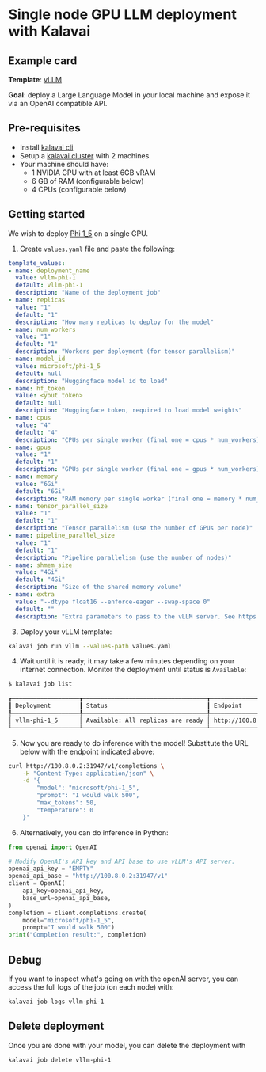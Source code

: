 # Single node GPU LLM deployment with Kalavai

## Example card

**Template**: [vLLM](../templates/vllm/README.md)

**Goal**: deploy a Large Language Model in your local machine and expose it via an OpenAI compatible API.


## Pre-requisites

- Install [kalavai cli](../README.md#install)
- Setup a [kalavai cluster](../README.md#cluster-quick-start) with 2 machines.
- Your machine should have:
    * 1 NVIDIA GPU with at least 6GB vRAM
    * 6 GB of RAM (configurable below)
    * 4 CPUs (configurable below)

## Getting started

We wish to deploy [Phi 1_5](https://huggingface.co/microsoft/phi-1_5) on a single GPU.


1. Create `values.yaml` file and paste the following:
```yaml
template_values:
- name: deployment_name
  value: vllm-phi-1
  default: vllm-phi-1
  description: "Name of the deployment job"
- name: replicas
  value: "1"
  default: "1"
  description: "How many replicas to deploy for the model"
- name: num_workers
  value: "1"
  default: "1"
  description: "Workers per deployment (for tensor parallelism)"
- name: model_id
  value: microsoft/phi-1_5
  default: null
  description: "Huggingface model id to load"
- name: hf_token
  value: <yout token>
  default: null
  description: "Huggingface token, required to load model weights"
- name: cpus
  value: "4"
  default: "4"
  description: "CPUs per single worker (final one = cpus * num_workers)"
- name: gpus
  value: "1"
  default: "1"
  description: "GPUs per single worker (final one = gpus * num_workers)"
- name: memory
  value: "6Gi"
  default: "6Gi"
  description: "RAM memory per single worker (final one = memory * num_workers)"
- name: tensor_parallel_size
  value: "1"
  default: "1"
  description: "Tensor parallelism (use the number of GPUs per node)"
- name: pipeline_parallel_size
  value: "1"
  default: "1"
  description: "Pipeline parallelism (use the number of nodes)"
- name: shmem_size
  value: "4Gi"
  default: "4Gi"
  description: "Size of the shared memory volume"
- name: extra
  value: "--dtype float16 --enforce-eager --swap-space 0"
  default: ""
  description: "Extra parameters to pass to the vLLM server. See https://docs.vllm.ai/en/latest/serving/openai_compatible_server.html#command-line-arguments-for-the-server"
```

3. Deploy your vLLM template:
```bash
kalavai job run vllm --values-path values.yaml
```

4. Wait until it is ready; it may take a few minutes depending on your internet connection. Monitor the deployment until status is `Available`:
```bash
$ kalavai job list

┏━━━━━━━━━━━━━━━━━━━┳━━━━━━━━━━━━━━━━━━━━━━━━━━━━━━━━━━━┳━━━━━━━━━━━━━━━━━━━━━━━━┓
┃ Deployment        ┃ Status                            ┃ Endpoint               ┃
┡━━━━━━━━━━━━━━━━━━━╇━━━━━━━━━━━━━━━━━━━━━━━━━━━━━━━━━━━╇━━━━━━━━━━━━━━━━━━━━━━━━┩
│ vllm-phi-1_5      │ Available: All replicas are ready │ http://100.8.0.2:31947 │
└───────────────────┴───────────────────────────────────┴────────────────────────┘
```

5. Now you are ready to do inference with the model! Substitute the URL below with the endpoint indicated above:

```bash
curl http://100.8.0.2:31947/v1/completions \
    -H "Content-Type: application/json" \
    -d '{
        "model": "microsoft/phi-1_5",
        "prompt": "I would walk 500",
        "max_tokens": 50,
        "temperature": 0
    }'
```

6. Alternatively, you can do inference in Python:

```python
from openai import OpenAI

# Modify OpenAI's API key and API base to use vLLM's API server.
openai_api_key = "EMPTY"
openai_api_base = "http://100.8.0.2:31947/v1"
client = OpenAI(
    api_key=openai_api_key,
    base_url=openai_api_base,
)
completion = client.completions.create(
    model="microsoft/phi-1_5",
    prompt="I would walk 500")
print("Completion result:", completion)
```

## Debug

If you want to inspect what's going on with the openAI server, you can access the full logs of the job (on each node) with:
```bash
kalavai job logs vllm-phi-1
```


## Delete deployment

Once you are done with your model, you can delete the deployment with
```bash
kalavai job delete vllm-phi-1
```
